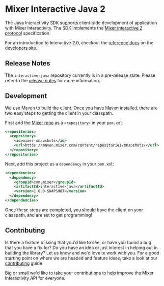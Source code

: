 # Mixer Interactive Java 2

The Java Interactivity SDK supports client-side development of application with Mixer Interactivity. The SDK implements the [Mixer interactive 2 protocol](https://dev.mixer.com/reference/interactive/protocol/protocol.pdf) specification. 

For an introduction to Interactive 2.0, checkout the [reference docs](https://dev.mixer.com/reference/interactive/index.html) on the developers site.

## Release Notes

The `interactive-java` repository currently is in a pre-release state. Please refer to the [release notes](https://github.com/mixer/interactive-java/releases) for more information.

## Development

We use [Maven](http://maven.apache.org/) to build the client.  Once you have [Maven installed](http://maven.apache.org/guides/getting-started/maven-in-five-minutes.html), there are two easy steps to getting the
client in your classpath.

First add the [Mixer repo](https://maven.mixer.com) as a `<repository>` in your `pom.xml`:

```xml
<repositories>
  <repository>
    <id>mixer-snapshots</id>
    <url>https://maven.mixer.com/content/repositories/snapshots/</url>
  </repository>
</repositories>
```

Next, add this project as a `dependency` in your `pom.xml`:

```xml
<dependencies>
  <dependency>
    <groupId>com.mixer</groupId>
    <artifactId>interactive-java</artifactId>
    <version>1.0.0-SNAPSHOT</version>
  </dependency>
</dependencies>
```

Once these steps are completed, you should have the client on your classpath, and are set to get programming!

## Contributing

Is there a feature missing that you'd like to see, or have you found a bug that you have a fix for? Do you have an idea or just interest in helping out in building the library? Let us know and we'd love to work with you. For a good starting point on where we are headed and feature ideas, take a look at our [contributing](CONTRIBUTING.md) guide.

Big or small we'd like to take your contributions to help improve the Mixer Interactivity API for everyone.
